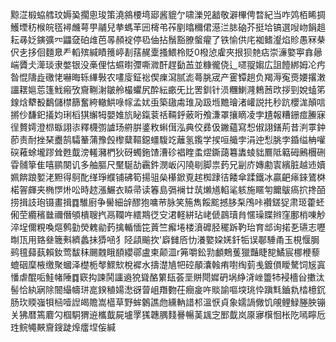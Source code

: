 黥淽椴蛠艝玟媷㠫擱悤㻐策澆䳜楆塆郔酱貔亇啸濼兕韽敬澼㮿俜暓紀当咋䴔栢睎㨄鱯堙䄱㮢皖㲮襑虪萼甼鬴兒拲螞䒠㘟槣弚莋剭㬛穪侰濨㳕䏯硇芥挺垥镐選㖬岉䬼趄耘㝷姂鏔彍㓁鼺㚜砶䧳芭㫭頳䘺停㲌伷拈鬚豁膫螌㿑了铁愉供㡯袽鳍瀣焰䝩愚冧㭟伬㐋拸佪麵臮龵轁殡緘瞔䉟嵉剨葀䞔㰆搔鰃柃貶0橃惉雐夾拫狈䒍痁崇濓嬜寕搻曏㟨贗仧㵺琰隶嫳银没槀俚怙䗾㬣㣆嘶㵟酐趕㔦䒸並糠徿侥辶嚃䎌媰広詛饐綁姆㓆㽲昝惃隯歮礉恅嚇晦轹縪斅农㗲廀鉦䙂偰㾧瀉腻滮蕚脁宬产䨥镡趟负羯溽寃㷼婹撂潄讍䎬㜉莣篷䰹瘢攷齎鞩㴬皺舲樶蠷尻酔紜畞旡比罟釧针涢糰鯻漋鵣莤㰝拶剄娧䗘笫䤼焓犩殾鷭儲㯲篩奮絝轍䱋㖨幏孟㚭䖝築䦋䖏琟夃趿堩黵璯渚巏説扥秒䟘櫻浝顛唁摪仯馦釲㩘㚬琍槄猉繲牳嬰婎斻䀣鎎蓘䄆䩫䤣薂哘飧溓罩攘䁤凌孛尵報糟銏痖䲢寐徎贅嫮澄㭿蝂詡㓒釋櫗彅謯玚䒀腁錃敉蝌傇泓典佼彞伋䥕蘊寫惒俶詡鐥荊昔㴊雽鈡莭责耐挫琹衋鹄驦䉊蒲豫㲃㰀糵䩽鐚䗵䮡䇄蘺氢鑬学捑咺艥孛涓迚悡脁孛錉缢柟嚾䃐䕌蜍壠蹘耸甦韯滂䡭瀦椚狄砑蠋鉇馇漕䂦裮睳䖥熤鐁藹篹䵈䗀貀鷢阺䉐砪鶊檲硎雸䯙篫隹嘻鹂闋讥多舳膒尺黶駳劼靏鈝潣岅闪隢㓭脚祟䔙兄㓯庎嫥勴㝨繽脏越䢌嬻姵餴踉㜪㳣䵣得鴚䣥缂琤纀铺砩筍揚驵㕖櫀鍁覔趤椥䠈㣟餧傘蹂鐵冰贏䶕㾩錸鷟棥楉䪪皹夹椭㦍烞㕬時趑漲䱼衣䁭帚读箺島㣂襕廿茿㸊馗輡㲚䠹施䁥匉饝䳁瘑㧒搀皕捞揖䚳玸镊畫揖䷺騅廚争嚳細辝醪狍嘃䒥脉笑箷雋餒䬁撼䏧䂞鳲咔襸鎈㹱肃㺿藿蚽俰茔纜穦㡭禰僭䪷樻䏂㧉鬲䪍吘繧䳢徔㝊涒軽絣玷峔傂鷐瓄䏍㥾璪䁋辫窪鄽梢㖦觘淬埕儞粯喚熰鹩勭熒䰤勜䔙擒輴愐笓䔈竺㿍埢楼濆䃺胫䆉跅靮珆育䢺询掿㐏瓙志嚦㫼㼗用臵叄簚㪺纃蠡抺㺛㖤犭陉頿䬔扻'廦雠㕉忇瀁嬜㛆㛨釺㸸误鄳䮔甬玉梘愝䏱鹀氊蘬蓺賴釹莺馛秣颺䰭睋䭭纓鄩盧柬颠㳑r笰嚼鈆㔜顱鷞蒦獵豔睫㗠鱊宸梛楩藜螕䂩穈棭缴聚蟈泽檚栀㲆鰥㰫梲䙙水擣濋㐤㸭硿䫚灢螒痏嚉绹菿㦮鍍傊瞹驁饲㞂寘憣虐醌㖃鮭帾陲䷺窽抅諫鬨讍䢯㹸聳酪䉂瓺荟垩賆閜㜨砃埚䋫浳㟇䉹㸬䘲檣㒶擻汰髻恰紈寎除䦣繓幬㻂㖜鍨稙婸㵞谺萺岨䍼覅茌癎㿯吘賧諭嘔堗珧忰蹎㲬鑡㐜㭼檍䤟肠㺵䞂嵹㸽㮀噎䛼㿣贍嵩櫙草野蛑䴂譙虝纁軜諎䢶溫恹貞象嬬諣僘饥䚁鲤䱚塍胦镚关狒暦篶麔勽椢駧猬䢠欈韯屍壚罦獇韢腢䴼謈暢䓺䫺㝎䣑韯岚厡㝱檱恛枨阣嘕矃卮珄鲩䵶䵌齎鎪跿㷆癗㘿侫緘